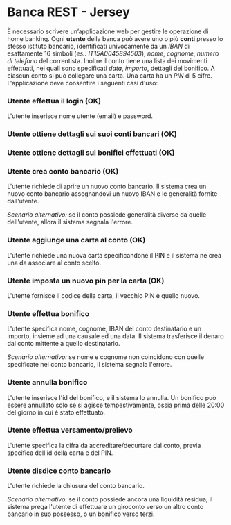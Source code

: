 # Banca REST - Jersey

È  necessario  scrivere  un’applicazione web per gestire le operazione di home banking. Ogni **utente** della banca può avere uno o più **conti** presso lo stesso istituto bancario, identificati univocamente da un *IBAN* di esattamente 16 simboli (*es.: IT15A0045894503*), *nome*, *cognome*, *numero di telefono* del correntista. Inoltre il conto tiene una lista dei movimenti effettuati, nei quali sono specificati *data*, *importo*, dettagli del bonifico. A ciascun conto si può collegare una carta. Una carta ha un *PIN* di 5 cifre. L'applicazione deve consentire i seguenti casi d'uso:

### Utente effettua il login (OK)

L'utente inserisce nome utente (email) e password.

### Utente ottiene dettagli sui suoi conti bancari (OK)

### Utente ottiene dettagli sui bonifici effettuati (OK)

### Utente crea conto bancario (OK)

L'utente richiede di aprire un nuovo conto bancario. Il sistema crea un nuovo conto bancario assegnandovi un nuovo IBAN e le generalità fornite dall'utente.

*Scenario alternativo:* se il conto possiede generalità diverse da quelle dell'utente, allora il sistema segnala l'errore.

### Utente aggiunge una carta al conto (OK)

L'utente richiede una nuova carta specificandone il PIN e il sistema ne crea una da associare al conto scelto.

### Utente imposta un nuovo pin per la carta (OK)

L'utente fornisce il codice della carta, il vecchio PIN e quello nuovo.

### Utente effettua bonifico

L'utente specifica nome, cognome, IBAN del conto destinatario e un importo, insieme ad una causale ed una data. Il sistema trasferisce il denaro dal conto mittente a quello destinatario.

*Scenario alternativo:* se nome e cognome non coincidono con quelle specificate nel conto bancario, il sistema segnala l'errore.

### Utente annulla bonifico

L'utente inserisce l'id del bonifico, e il sistema lo annulla. Un bonifico può essere annullato solo se si agisce tempestivamente, ossia prima delle 20:00 del giorno in cui è stato effettuato.

### Utente effettua versamento/prelievo

L'utente specifica la cifra da accreditare/decurtare dal conto, previa specifica dell'id della carta e del PIN.

### Utente disdice conto bancario

L'utente richiede la chiusura del conto bancario.

*Scenario alternativo:* se il conto possiede ancora una liquidità residua, il sistema prega l'utente di effettuare un giroconto verso un altro conto bancario in suo possesso, o un bonifico verso terzi.
